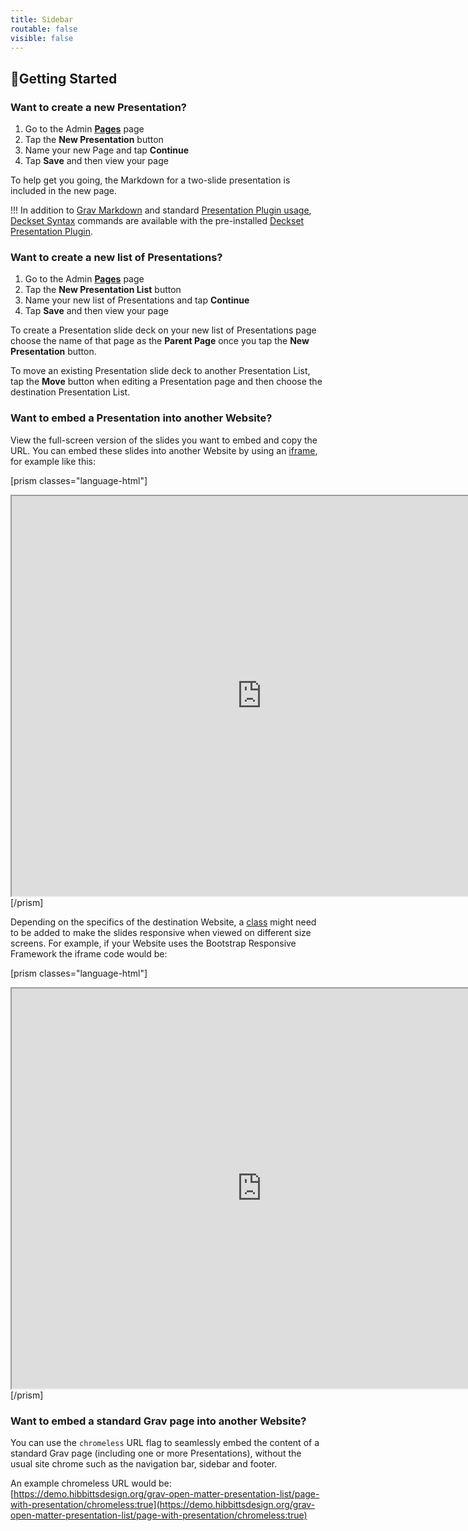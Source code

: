 ```yaml
---
title: Sidebar
routable: false
visible: false
---
```


## 🚀Getting Started

### Want to create a new Presentation?

1. Go to the Admin [**Pages**](/admin/pages) page
2. Tap the **New Presentation** button
3. Name your new Page and tap **Continue**
5. Tap **Save** and then view your page

To help get you going, the Markdown for a two-slide presentation is included in the new page.

!!! In addition to [Grav Markdown](https://learn.getgrav.org/16/content/markdown) and standard [Presentation Plugin usage](https://github.com/OleVik/grav-plugin-presentation#usage), [Deckset Syntax](https://docs.deckset.com/English.lproj/) commands are available with the pre-installed [Deckset Presentation Plugin](https://github.com/OleVik/grav-plugin-presentation-deckset).

### Want to create a new list of Presentations?

1. Go to the Admin [**Pages**](/admin/pages) page
2. Tap the **New Presentation List** button
3. Name your new list of Presentations and tap **Continue**
4. Tap **Save** and then view your page

To create a Presentation slide deck on your new list of Presentations page choose the name of that page as the **Parent Page** once you tap the **New Presentation** button.

To move an existing Presentation slide deck to another Presentation List, tap the **Move** button when editing a Presentation page and then choose the destination Presentation List.

### Want to embed a Presentation into another Website?

View the full-screen version of the slides you want to embed and copy the URL. You can embed these slides into another Website by using an [iframe](https://www.w3schools.com/tags/tag_iframe.asp), for example like this:

[prism classes="language-html"]
<iframe src="https://demo.hibbittsdesign.org/grav-open-matter-presentation-list/presentations/placeholder-slides" width="800" height="640" allowfullscreen="allowfullscreen"></iframe>
[/prism]

Depending on the specifics of the destination Website, a [class](https://www.w3schools.com/html/html_classes.asp) might need to be added to make the slides responsive when viewed on different size screens. For example, if your Website uses the Bootstrap Responsive Framework the iframe code would be:

[prism classes="language-html"]
<div class="embed-responsive embed-responsive-4by3"><iframe src="https://demo.hibbittsdesign.org/grav-open-matter-presentation-list/presentations/placeholder-slides" width="800" height="640" allowfullscreen="allowfullscreen"></iframe></div>
[/prism]

### Want to embed a standard Grav page into another Website?

You can use the `chromeless` URL flag to seamlessly embed the content of a standard Grav page (including one or more Presentations), without the usual site chrome such as the navigation bar, sidebar and footer.

An example chromeless URL would be: [https://demo.hibbittsdesign.org/grav-open-matter-presentation-list/page-with-presentation/chromeless:true](https://demo.hibbittsdesign.org/grav-open-matter-presentation-list/page-with-presentation/chromeless:true)
